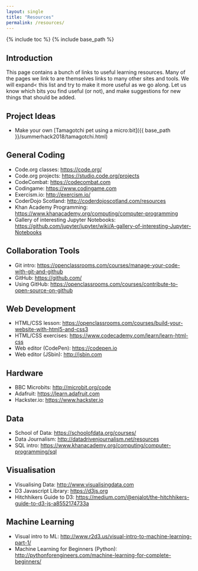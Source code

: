 ```yaml
---
layout: single
title: "Resources"
permalink: /resources/
---
```

{% include toc %}
{% include base_path %}

## Introduction

This page contains a bunch of links to useful learning resources. Many of the pages we link to are themselves links to many other sites and tools. We will expand< this list and try to make it more useful as we go along. Let us know which bits you find useful (or not), and make suggestions for new things that should be added. 

## Project Ideas

* Make your own [Tamagotchi pet using a micro:bit]({{ base_path }}/summerhack2018/tamagotchi.html)

## General Coding

* Code.org classes: <https://code.org/>
* Code.org projects: <https://studio.code.org/projects>
* CodeCombat: <https://codecombat.com>
* Codingame: <https://www.codingame.com>
* Exercism.io: <http://exercism.io/>
* CoderDojo Scotland: <http://coderdojoscotland.com/resources>
* Khan Academy Programming: <https://www.khanacademy.org/computing/computer-programming>
* Gallery of interesting Jupyter Notebooks: <https://github.com/jupyter/jupyter/wiki/A-gallery-of-interesting-Jupyter-Notebooks>


## Collaboration Tools

* Git intro: <https://openclassrooms.com/courses/manage-your-code-with-git-and-github>
* GitHub: <https://github.com/>
* Using GitHub: <https://openclassrooms.com/courses/contribute-to-open-source-on-github>


## Web Development

* HTML/CSS lesson: <https://openclassrooms.com/courses/build-your-website-with-html5-and-css3>
* HTML/CSS exercises: <https://www.codecademy.com/learn/learn-html-css>
* Web editor (CodePen):  <https://codepen.io>
* Web editor (JSbin):  <http://jsbin.com>


## Hardware

* BBC Microbits: <http://microbit.org/code>
* Adafruit: <https://learn.adafruit.com>
* Hackster.io: <https://www.hackster.io>

## Data

* School of Data: <https://schoolofdata.org/courses/>
* Data Journalism: <http://datadrivenjournalism.net/resources>
* SQL intro:  <https://www.khanacademy.org/computing/computer-programming/sql>


## Visualisation

* Visualising Data: <http://www.visualisingdata.com>
* D3 Javascript Library: <https://d3js.org>
* Hitchhikers Guide to D3: <https://medium.com/@enjalot/the-hitchhikers-guide-to-d3-js-a8552174733a>

## Machine Learning

* Visual intro to ML: <http://www.r2d3.us/visual-intro-to-machine-learning-part-1/>
* Machine Learning for Beginners (Python): <http://pythonforengineers.com/machine-learning-for-complete-beginners/>
